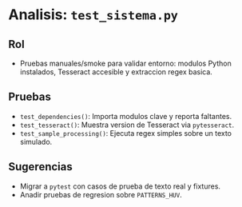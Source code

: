 # Analisis: `test_sistema.py`

## Rol
- Pruebas manuales/smoke para validar entorno: modulos Python instalados, Tesseract accesible y extraccion regex basica.

## Pruebas
- `test_dependencies()`: Importa modulos clave y reporta faltantes.
- `test_tesseract()`: Muestra version de Tesseract via `pytesseract`.
- `test_sample_processing()`: Ejecuta regex simples sobre un texto simulado.

## Sugerencias
- Migrar a `pytest` con casos de prueba de texto real y fixtures.
- Anadir pruebas de regresion sobre `PATTERNS_HUV`.
